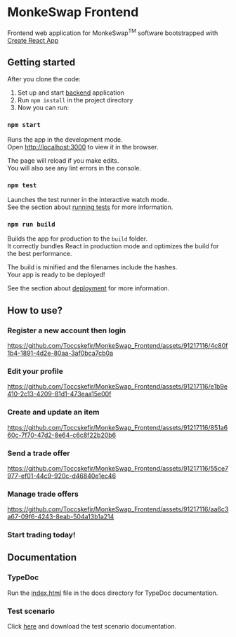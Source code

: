 # MonkeSwap Frontend

Frontend web application for MonkeSwap<sup>TM</sup> software bootstrapped with [Create React App](https://github.com/facebook/create-react-app)

## Getting started
After you clone the code:
  1. Set up and start [backend](https://github.com/Toccskefir/MonkeSwap_Backend) application
  2. Run `npm install` in the project directory
  3. Now you can run:

### `npm start`

Runs the app in the development mode.\
Open [http://localhost:3000](http://localhost:3000) to view it in the browser.

The page will reload if you make edits.\
You will also see any lint errors in the console.

### `npm test`

Launches the test runner in the interactive watch mode.\
See the section about [running tests](https://facebook.github.io/create-react-app/docs/running-tests) for more information.

### `npm run build`

Builds the app for production to the `build` folder.\
It correctly bundles React in production mode and optimizes the build for the best performance.

The build is minified and the filenames include the hashes.\
Your app is ready to be deployed!

See the section about [deployment](https://facebook.github.io/create-react-app/docs/deployment) for more information.

## How to use?

### Register a new account then login
https://github.com/Toccskefir/MonkeSwap_Frontend/assets/91217116/4c80f1b4-1891-4d2e-80aa-3af0bca7cb0a

### Edit your profile
https://github.com/Toccskefir/MonkeSwap_Frontend/assets/91217116/e1b9e410-2c13-4209-81d1-473eaa15e00f

### Create and update an item
https://github.com/Toccskefir/MonkeSwap_Frontend/assets/91217116/851a660c-7f70-47d2-8e64-c6c8f22b20b6

### Send a trade offer
https://github.com/Toccskefir/MonkeSwap_Frontend/assets/91217116/55ce7977-ef01-44c9-920c-d46840e1ec46

### Manage trade offers
https://github.com/Toccskefir/MonkeSwap_Frontend/assets/91217116/aa6c3a67-09f6-4243-8eab-504a13b1a214

### Start trading today!

## Documentation

### TypeDoc

Run the [index.html](docs/index.html) file in the docs directory for TypeDoc documentation.

### Test scenario
Click [here](https://github.com/Toccskefir/MonkeSwap_Frontend/files/15138449/MonkeSwap_Frontend_Test_Documentation.pdf) and download the test scenario documentation.
